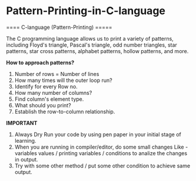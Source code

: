 # Pattern-Printing-in-C-language
==== C-language (Pattern-Printing) =====

The C programming language allows us to print a variety of patterns, including Floyd's triangle, Pascal's triangle, odd number triangles, star patterns, star cross patterns, alphabet patterns, hollow patterns, and more.

**How to approach patterns?**
1) Number of rows = Number of lines
2) How many times will the outer loop run?
3) Identify for every Row no.
4) How many number of columns?
5) Find column's element type.
6) What should you print?
7) Establish the row-to-column relationship.
   
**IMPORTANT**
  1) Always Dry Run your code by using pen paper in your initial stage of learning.
  2) When you are running in compiler/editor, do some small changes Like - variables values / printing variables / conditions to analize the changes in output.
  3) Try with some other method / put some other condition to achieve same output.
   
